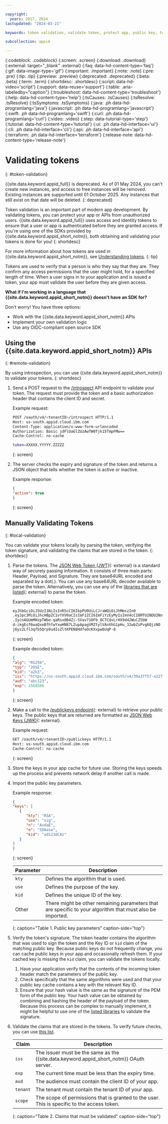 ```yaml
---

copyright:
  years: 2017, 2024
lastupdated: "2024-03-21"

keywords: token validation, validate token, protect app, public key, token header, base64, decode payload, authorized, access permissions, app security, identity, jwt

subcollection: appid

---
```


{:codeblock: .codeblock}
{:screen: .screen}
{:download: .download}
{:external: target="_blank" .external}
{:faq: data-hd-content-type='faq'}
{:gif: data-image-type='gif'}
{:important: .important}
{:note: .note}
{:pre: .pre}
{:tip: .tip}
{:preview: .preview}
{:deprecated: .deprecated}
{:beta: .beta}
{:term: .term}
{:shortdesc: .shortdesc}
{:script: data-hd-video='script'}
{:support: data-reuse='support'}
{:table: .aria-labeledby="caption"}
{:troubleshoot: data-hd-content-type='troubleshoot'}
{:help: data-hd-content-type='help'}
{:tsCauses: .tsCauses}
{:tsResolve: .tsResolve}
{:tsSymptoms: .tsSymptoms}
{:java: .ph data-hd-programlang='java'}
{:javascript: .ph data-hd-programlang='javascript'}
{:swift: .ph data-hd-programlang='swift'}
{:curl: .ph data-hd-programlang='curl'}
{:video: .video}
{:step: data-tutorial-type='step'}
{:tutorial: data-hd-content-type='tutorial'}
{:ui: .ph data-hd-interface='ui'}
{:cli: .ph data-hd-interface='cli'}
{:api: .ph data-hd-interface='api'}
{:terraform: .ph data-hd-interface='terraform'}
{:release-note: data-hd-content-type='release-note'}


# Validating tokens
{: #token-validation}

{{site.data.keyword.appid_full}} is deprecated. As of 01 May 2024, you can't create new instances, and access to free instances will be removed. Existing instances are supported until 01 October 2025. Any instances that still exist on that date will be deleted. {: deprecated}

Token validation is an important part of modern app development. By validating tokens, you can protect your app or APIs from unauthorized users. {{site.data.keyword.appid_full}} uses access and identity tokens to ensure that a user or app is authenticated before they are granted access. If you're using one of the SDKs provided by {{site.data.keyword.appid_short_notm}}, both obtaining and validating your tokens is done for you!
{: shortdesc}

For more information about how tokens are used in {{site.data.keyword.appid_short_notm}}, see [Understanding tokens](/docs/appid?topic=appid-tokens).
{: tip}

Tokens are used to verify that a person is who they say that they are. They confirm any access permissions that the user might hold, for a specified length of time. When a user signs in to your application and is issued a token, your app must validate the user before they are given access.



**What if I'm working in a language that {{site.data.keyword.appid_short_notm}} doesn't have an SDK for?**

Don't worry! You have three options:

* Work with the {{site.data.keyword.appid_short_notm}} APIs
* Implement your own validation logic
* Use any OIDC-compliant open source SDK



## Using the {{site.data.keyword.appid_short_notm}} APIs
{: #remote-validation}

By using introspection, you can use {{site.data.keyword.appid_short_notm}} to validate your tokens.
{: shortdesc}

1. Send a POST request to the [/introspect](https://us-south.appid.cloud.ibm.com/swagger-ui/#/Authorization%20Server%20-%20Authorization%20Server%20V4/oauth-server.introspect) API endpoint to validate your token. The request must provide the token and a basic authorization header that contains the client ID and secret.

   Example request:

      ```sh
      POST /oauth/v4/<tenantID>/introspect HTTP/1.1
      Host: us-south.appid.cloud.ibm.com
      Content-Type: application/x-www-form-urlencoded
      Authorization: Basic jdFlUaGlZUzAwTW0Tjk15TmpFMw==
      Cache-Control: no-cache

      token=XXXXX.YYYYY.ZZZZZ
      ```
      {: screen}

2. The server checks the expiry and signature of the token and returns a JSON object that tells whether the token is active or inactive.

   Example response:

      ```json
      {
      "active": true
      }
      ```
      {: screen}


## Manually Validating Tokens
{: #local-validation}

You can validate your tokens locally by parsing the token, verifying the token signature, and validating the claims that are stored in the token.
{: shortdesc}


1. Parse the tokens. The [JSON Web Token (JWT)](https://datatracker.ietf.org/doc/html/rfc7519){: external} is a standard way of securely passing information. It consists of three main parts: Header, Payload, and Signature. They are base64URL encoded and separated by a dot(.). You can use any base64URL decoder available to parse the token. Alternatively, you can use any of the [libraries that are listed](https://jwt.io/#libraries-io){: external} to parse the token.

   Example encoded token:

      ```sh
      eyJhbGciOiJSUzI1NiIsInR5cCI6IkpPU0UiLCJraWQiOiJhMmszIn0
      .eyJpc3MiOiJhcHBpZC1vYXV0aCIsImF1ZCI6ImFiYzEyMyIsImV4cCI6MTU2NDU2Nn0
      .IycnAGUmMHzpTWbe-qaRsx0B4Zi-SVav710Fb_8CTCQvLrHX9d42WuCZ5bW
      d-ikgEsf6waQxeBfhfwYxwHN87LZupApagVMZtylVAnXhG1pHu_32wbZsPvg6QjzNO
      j6ys2Lfl3qfb5Qrp9u4IsZltKPEN8HdfeOcKXxpw6UqP-8
      ```
      {: screen}

   Example decoded token:

      ```json
      {
      "alg": "RS256",
      "typ": "JOSE",
      "kid": "a2k3",
      "iss": "https://us-south.appid.cloud.ibm.com/oauth/v4/39a37f57-a227-4bfe-a044-93b6e6050a61",
      "aud": "abc123",
      "exp": 1564566
      }
      ```
      {: screen}

2. Make a call to the [/publickeys endpoint](https://us-south.appid.cloud.ibm.com/swagger-ui/#!/Authorization%20Server%20-%20Authorization%20Server%20V4/oauth-server.publicKeys){: external} to retrieve your public keys. The public keys that are returned are formatted as [JSON Web Keys (JWK)](https://datatracker.ietf.org/doc/html/rfc7517){: external}.

   Example request:

      ```sh
      GET /oauth/v4/<tenantID>/publickeys HTTP/1.1
      Host: us-south.appid.cloud.ibm.com
      Cache-Control: no-cache
      ```
      {: screen}

3. Store the keys in your app cache for future use. Storing the keys speeds up the process and prevents network delay if another call is made.

4. Import the public key parameters.

   Example response:

      ```json
      {
      "keys": [
         {
            "kty": "RSA",
            "use": "sig",
            "n": "AsdaE",
            "e": "SDAasw",
            "kid": "ad123dCAz"
         }
      ]
      }
      ```
      {: screen}

   | Parameter | Description |
   | --------- | ----------- |
   | `kty` | Defines the algorithm that is used. |
   | `use` | Defines the purpose of the key. |
   | `kid` | Defines the unique ID of the key. |
   | Other | There might be other remaining parameters that are specific to your algorithm that must also be imported. |
   {: caption="Table 1. Public key parameters" caption-side="top"}

5. Verify the token's signature. The token header contains the algorithm that was used to sign the token and the Key ID or `kid` claim of the matching public key. Because public keys do not frequently change, you can cache public keys in your app and occasionally refresh them. If your cached key is missing the `kid` claim, you can validate the tokens locally.

   1. Have your application verify that the contents of the incoming token header match the parameters of the public key.
   2. Check specifically that the same algorithms were used and that your public key cache contains a key with the relevant Key ID.
   3. Ensure that your hash value is the same as the signature of the PEM form of the public key. Your hash value can be obtained by combining and hashing the header of the payload of the token. Because this process can be complex to manually implement, it might be helpful to use one of the [listed libraries](https://jwt.io/) to validate the signature.

6. Validate the claims that are stored in the tokens. To verify future checks, you can use [this list](https://openid.net/specs/openid-connect-core-1_0.html#IDTokenValidation).

   | Claim | Description |
   | ----- | ----------- |
   | `iss` | The issuer must be the same as the {{site.data.keyword.appid_short_notm}} OAuth server. |
   | `exp` | The current time must be less than the expiry time. |
   | `aud` | The audience must contain the client ID of your app. |
   | `tenant` | The tenant must contain the tenant ID of your app. |
   | `scope` | The scope of permissions that is granted to the user. This is specific to the access token. |
   {: caption="Table 2. Claims that must be validated" caption-side="top"}
